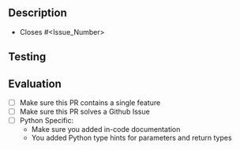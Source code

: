 ## Description
<Brief PR description>

* Closes #<Issue_Number>

## Testing
<Add some replicable tests if applicable>

## Evaluation
- [ ] Make sure this PR contains a single feature
- [ ] Make sure this PR solves a Github Issue
- [ ] Python Specific:
    * Make sure you added in-code documentation
    * You added Python type hints for parameters and return types